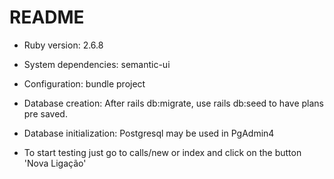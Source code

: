 # README

* Ruby version: 2.6.8

* System dependencies: semantic-ui

* Configuration: bundle project 

* Database creation: After rails db:migrate, use rails db:seed to have plans pre saved.

* Database initialization: Postgresql may be used in PgAdmin4

* To start testing just go to calls/new or index and click on the button 'Nova Ligação'


